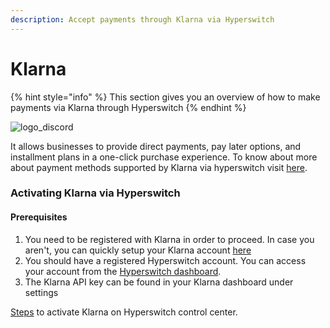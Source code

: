 ```yaml
---
description: Accept payments through Klarna via Hyperswitch
---
```


# Klarna

{% hint style="info" %}
This section gives you an overview of how to make payments via Klarna through Hyperswitch
{% endhint %}

![logo\_discord](https://hyperswitchpay.com/icons/homePageIcons/logos/klarnaLogo.svg)

It allows businesses to provide direct payments, pay later options, and installment plans in a one-click purchase experience. To know about more about payment methods supported by Klarna via hyperswitch visit [here](https://hyperswitchpay.com/pm-list).

### Activating Klarna via Hyperswitch

#### Prerequisites

1. You need to be registered with Klarna in order to proceed. In case you aren't, you can quickly setup your Klarna account [here](https://www.klarna.com/us/business/)
2. You should have a registered Hyperswitch account. You can access your account from the [Hyperswitch dashboard](https://app.hyperswitchpay.com/register).
3. The Klarna API key can be found in your Klarna dashboard under settings

[Steps](https://docs.hyperswitchpay.com/hyperswitch-cloud/connectors/activate-connector-on-hyperswitch) to activate Klarna on Hyperswitch control center.
